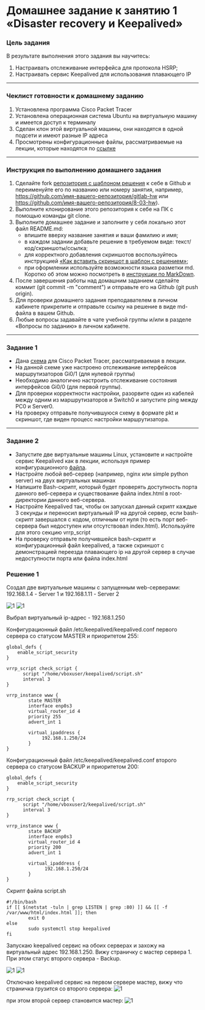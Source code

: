 # Домашнее задание к занятию 1 «Disaster recovery и Keepalived»

### Цель задания
В результате выполнения этого задания вы научитесь:
1. Настраивать отслеживание интерфейса для протокола HSRP;
2. Настраивать сервис Keepalived для использования плавающего IP

------

### Чеклист готовности к домашнему заданию

1. Установлена программа Cisco Packet Tracer
2. Установлена операционная система Ubuntu на виртуальную машину и имеется доступ к терминалу
3. Сделан клон этой виртуальной машины, они находятся в одной подсети и имеют разные IP адреса
4. Просмотрены конфигурационные файлы, рассматриваемые на лекции, которые находятся по [ссылке](1/)


------

### Инструкция по выполнению домашнего задания

1. Сделайте fork [репозитория c шаблоном решения](https://github.com/netology-code/sys-pattern-homework) к себе в Github и переименуйте его по названию или номеру занятия, например, https://github.com/имя-вашего-репозитория/gitlab-hw или https://github.com/имя-вашего-репозитория/8-03-hw).
2. Выполните клонирование этого репозитория к себе на ПК с помощью команды git clone.
3. Выполните домашнее задание и заполните у себя локально этот файл README.md:
   - впишите вверху название занятия и ваши фамилию и имя;
   - в каждом задании добавьте решение в требуемом виде: текст/код/скриншоты/ссылка;
   - для корректного добавления скриншотов воспользуйтесь инструкцией [«Как вставить скриншот в шаблон с решением»](https://github.com/netology-code/sys-pattern-homework/blob/main/screen-instruction.md);
   - при оформлении используйте возможности языка разметки md. Коротко об этом можно посмотреть в [инструкции по MarkDown](https://github.com/netology-code/sys-pattern-homework/blob/main/md-instruction.md).
4. После завершения работы над домашним заданием сделайте коммит (git commit -m "comment") и отправьте его на Github (git push origin).
5. Для проверки домашнего задания преподавателем в личном кабинете прикрепите и отправьте ссылку на решение в виде md-файла в вашем Github.
6. Любые вопросы задавайте в чате учебной группы и/или в разделе «Вопросы по заданию» в личном кабинете.



------


### Задание 1
- Дана [схема](1/hsrp_advanced.pkt) для Cisco Packet Tracer, рассматриваемая в лекции.
- На данной схеме уже настроено отслеживание интерфейсов маршрутизаторов Gi0/1 (для нулевой группы)
- Необходимо аналогично настроить отслеживание состояния интерфейсов Gi0/0 (для первой группы).
- Для проверки корректности настройки, разорвите один из кабелей между одним из маршрутизаторов и Switch0 и запустите ping между PC0 и Server0.
- На проверку отправьте получившуюся схему в формате pkt и скриншот, где виден процесс настройки маршрутизатора.

------


### Задание 2
- Запустите две виртуальные машины Linux, установите и настройте сервис Keepalived как в лекции, используя пример конфигурационного [файла](1/keepalived-simple.conf).
- Настройте любой веб-сервер (например, nginx или simple python server) на двух виртуальных машинах
- Напишите Bash-скрипт, который будет проверять доступность порта данного веб-сервера и существование файла index.html в root-директории данного веб-сервера.
- Настройте Keepalived так, чтобы он запускал данный скрипт каждые 3 секунды и переносил виртуальный IP на другой сервер, если bash-скрипт завершался с кодом, отличным от нуля (то есть порт веб-сервера был недоступен или отсутствовал index.html). Используйте для этого секцию vrrp_script
- На проверку отправьте получившейся bash-скрипт и конфигурационный файл keepalived, а также скриншот с демонстрацией переезда плавающего ip на другой сервер в случае недоступности порта или файла index.html




### Решение 1

Создал две виртуальные машины с запущенным web-серверами: 192.168.1.4 - Server 1  и 192.168.1.11 - Server 2

![1](https://github.com/BudyGun/Keepalived/blob/main/img/k1.png)
![1](https://github.com/BudyGun/Keepalived/blob/main/img/k2.png)

Выбрал виртуальный ip-адрес - 192.168.1.250

Конфигурационный файл /etc/keepalived/keepalived.conf первого сервера со статусом MASTER и приоритетом 255:

```
global_defs {
    enable_script_security
}

vrrp_script check_script {
      script "/home/vboxuser/keepalived/script.sh"
      interval 3
}

vrrp_instance www {
        state MASTER
        interface enp0s3
        virtual_router_id 4
        priority 255
        advert_int 1

        virtual_ipaddress {
             192.168.1.250/24
        }
}
```

Конфигурационный файл /etc/keepalived/keepalived.conf второго сервера со статусом BACKUP и приоритетом 200:
```
global_defs {
    enable_script_security
}

rrp_script check_script {
      script "/home/vboxuser2/keepalived/script.sh"
      interval 3
}

vrrp_instance www {
        state BACKUP
        interface enp0s3
        virtual_router_id 4
        priority 200
        advert_int 1

        virtual_ipaddress {
              192.168.1.250/24
        }
}
```

Скрипт файла script.sh
```
#!/bin/bash
if [[ $(netstat -tuln | grep LISTEN | grep :80) ]] && [[ -f /var/www/html/index.html ]]; then
        exit 0
else
        sudo systemctl stop keepalived
fi
```

Запускаю keepalived сервис на обоих серверах и захожу на виртуальный адрес 192.168.1.250. Вижу страничку с мастер сервера 1. При этом статус второго сервера - Backup.

![1](https://github.com/BudyGun/Keepalived/blob/main/img/k10.png)
![1](https://github.com/BudyGun/Keepalived/blob/main/img/k11.png)

Отключаю keepalived сервис на первом сервере мастер, вижу что страничка грузится со второго сервера:
![1](https://github.com/BudyGun/Keepalived/blob/main/img/k12.png)

при этом второй сервер становится мастер:
![1](https://github.com/BudyGun/Keepalived/blob/main/img/k13.png)






